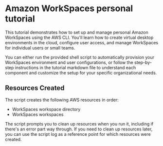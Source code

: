 # Amazon WorkSpaces personal tutorial

This tutorial demonstrates how to set up and manage personal Amazon WorkSpaces using the AWS CLI. You'll learn how to create virtual desktop environments in the cloud, configure user access, and manage WorkSpaces for individual users or small teams.

You can either run the provided shell script to automatically provision your WorkSpaces environment and user configurations, or follow the step-by-step instructions in the tutorial markdown file to understand each component and customize the setup for your specific organizational needs.

## Resources Created

The script creates the following AWS resources in order:

- WorkSpaces workspace directory
- WorkSpaces workspaces

The script prompts you to clean up resources when you run it, including if there's an error part way through. If you need to clean up resources later, you can use the script log as a reference point for which resources were created.